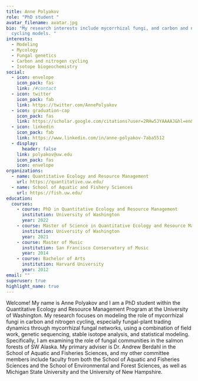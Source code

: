 ```yaml
---
title: Anne Polyakov
role: "PhD student "
avatar_filename: avatar.jpg
bio: "My research interests include mycorrhizal fungi, and carbon and nitrogen
  cycling models. "
interests:
  - Modeling
  - Mycology
  - Fungal genetics
  - Carbon and nitrogen cycling
  - Isotope biogeochemistry
social:
  - icon: envelope
    icon_pack: fas
    link: /#contact
  - icon: twitter
    icon_pack: fab
    link: https://twitter.com/AnnePolyakov
  - icon: graduation-cap
    icon_pack: fas
    link: https://scholar.google.com/citations?user=2RHw5JYAAAAJ&hl=en&oi=ao
  - icon: linkedin
    icon_pack: fab
    link: https://www.linkedin.com/in/anne-polyakov-7aba5512
  - display:
      header: false
    link: polyakov@uw.edu
    icon_pack: fas
    icon: envelope
organizations:
  - name: Quantitative Ecology and Resource Management
    url: https://quantitative.uw.edu/
  - name: School of Aquatic and Fishery Sciences
    url: https://fish.uw.edu/
education:
  courses:
    - course: PhD in Quantitative Ecology and Resource Management
      institution: University of Washington
      year: 2022
    - course: Master of Science in Quantitative Ecology and Resource Management
      institution: University of Washington
      year: 2021
    - course: Master of Music
      institution: San Francisco Conservatory of Music
      year: 2014
    - course: Bachelor of Arts
      institution: Harvard University
      year: 2012
email: ""
superuser: true
highlight_name: true
---
```

Welcome! My name is Anne Polyakov and I am a PhD student within the Quantitative Ecology and Resource Management Program at the University of Washington. My research focuses on modeling the role of mycorrhizal fungi in carbon and nitrogen cycling, especially fungal-plant trading dynamics through mycorrhizal fungal networks, using a combination of field work, genetic sequencing, stable isotope analysis, and statistical modeling. Specifically, I am examining the role of fungal communities in the salmon forests of SW Alaska. My primary adviser is Dr. Andrew Berdahl in the School of Aquatic and Fisheries Sciences, and my other committee members include faculty from both the School of Aquatic and Fisheries Sciences and the School of Environmental and Forest Sciences, as well as Michigan State University and the University of New Hampshire.